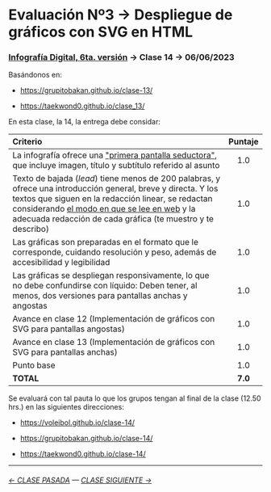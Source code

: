 # Evaluación Nº3 → Despliegue de gráficos con SVG en HTML

### [Infografía Digital, 6ta. versión](https://github.com/profesorfaco/dno075-2023-1#readme) → Clase 14 → 06/06/2023 

Basándonos en:

- https://grupitobakan.github.io/clase-13/

- https://taekwond0.github.io/clase_13/

En esta clase, la 14, la entrega debe considar: 

| Criterio | Puntaje |
|:---------|:-------:|
| La infografía ofrece una ["primera pantalla seductora"](https://youtu.be/iEB3oILm-qQ?t=2518), que incluye imagen, título y subtítulo referido al asunto | 1.0 |
| Texto de bajada (*lead*) tiene menos de 200 palabras, y ofrece una introducción general, breve y directa. Y los textos que siguen en la redacción linear, se redactan considerando [el modo en que se lee en web](https://www.nngroup.com/articles/how-users-read-on-the-web/) y la adecuada redacción de cada gráfica (te muestro y te describo) | 1.0 |
| Las gráficas son preparadas en el formato que le corresponde, cuidando resolución y peso, además de accesibilidad y legibilidad | 1.0 |
| Las gráficas se despliegan responsivamente, lo que no debe confundirse con líquido: Deben tener, al menos, dos versiones para pantallas anchas y angostas | 1.0 | 
| Avance en clase 12 (Implementación de gráficos con SVG para pantallas angostas) | 1.0 |
| Avance en clase 13 (Implementación de gráficos con SVG para pantallas anchas) | 1.0 |
| Punto base | 1.0 |
| **TOTAL** | **7.0** |

Se evaluará con tal pauta lo que los grupos tengan al final de la clase (12.50 hrs.) en las siguientes direcciones:

- https://voleibol.github.io/clase-14/

- https://grupitobakan.github.io/clase-14/

- https://taekwond0.github.io/clase-14/


- - - - - - - - - - - -

###### [← CLASE PASADA](https://github.com/profesorfaco/dno075-2023-1/tree/main/clase-13) — [CLASE SIGUIENTE →](https://github.com/profesorfaco/dno075-2023-1/tree/main/clase-15)

